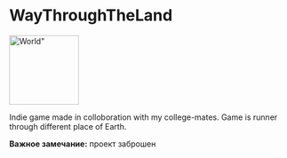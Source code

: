 # WayThroughTheLand

<p>
<img src="https://cdn1.iconfinder.com/data/icons/bussiness-finance-vol3-1/512/Globe-512.png" width="125" title=World">
</p>

Indie game made in colloboration with my college-mates. Game is runner through different place of Earth.

<b>Важное замечание:</b> проект заброшен
